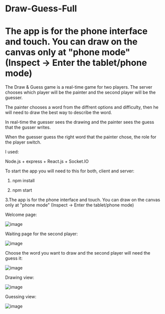 # Draw-Guess-Full
# The app is for the phone interface and touch. You can draw on the canvas only at "phone mode" (Inspect -> Enter the tablet/phone mode)

The Draw & Guess game is a real-time game for two players. The server chooses which player will be the painter and the second player will be the guesser.

The painter chooses a word from the diffrent options and difficulty, then he will need to draw the best way to describe the word.

In real-time the guesser sees the drawing and the painter sees the guess that the gusser writes.

When the guesser guess the right word that the painter chose, the role for the player switch.

I used:

Node.js + express + React.js + Socket.IO

To start the app you will need to this for both, client and server:
1. npm install

2. npm start

3.The app is for the phone interface and touch. You can draw on the canvas only at "phone mode"
(Inspect -> Enter the tablet/phone mode)

Welcome page:

![image](https://user-images.githubusercontent.com/68230416/153002793-74d4a3e0-a0bc-4df3-98a2-34dd14f29c77.png)

Waiting page for the second player:

![image](https://user-images.githubusercontent.com/68230416/153004916-4473ec80-ad87-4a24-b7f3-a4a26e3fcda9.png)

Choose the word you want to draw and the second player will need the guess it:

![image](https://user-images.githubusercontent.com/68230416/153005089-058a1cf0-855b-4093-ba38-c1f55e771087.png)

Drawing view:

![image](https://user-images.githubusercontent.com/68230416/153005361-4a8e338a-fddf-4fc7-b0ba-237266d9d07b.png)

Guessing view:

![image](https://user-images.githubusercontent.com/68230416/153005473-0668b5ca-ab7e-448a-b6a5-854e45450e32.png)
